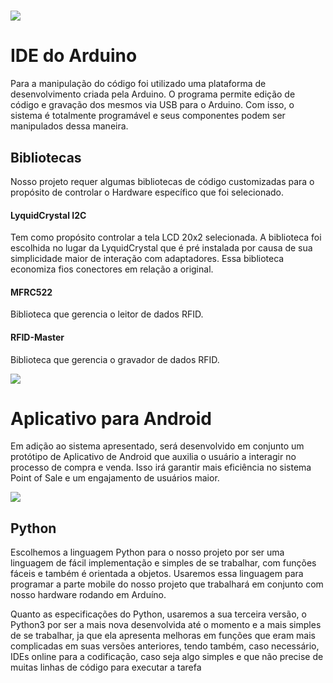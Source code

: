 # ![](https://www.arduino.cc/en/pub/skins/arduinoWide/img/ArduinoAPP-01.svg)

# IDE do Arduino

Para a manipulação do código foi utilizado uma plataforma de desenvolvimento criada pela Arduino. O programa permite edição de código e gravação dos mesmos via USB para o Arduino. Com isso, o sistema é totalmente programável e seus componentes podem ser manipulados dessa maneira.

## Bibliotecas

Nosso projeto requer algumas bibliotecas de código customizadas para o propósito de controlar o Hardware específico que foi selecionado.

#### LyquidCrystal I2C

Tem como propósito controlar a tela LCD 20x2 selecionada. A biblioteca foi escolhida no lugar da LyquidCrystal que é pré instalada por causa de sua simplicidade maior de interação com adaptadores. Essa biblioteca economiza fios conectores em relação a original.

#### MFRC522

Biblioteca que gerencia o leitor de dados RFID.

#### RFID-Master

Biblioteca que gerencia o gravador de dados RFID.

![](https://www.android.com/static/2016/img/logo-android-green_1x.png)

# Aplicativo para Android

Em adição ao sistema apresentado, será desenvolvido em conjunto um protótipo de Aplicativo de Android que auxilia o usuário a interagir no processo de compra e venda. Isso irá garantir mais eficiência no sistema Point of Sale e um engajamento de usuários maior.

![](https://www.python.org/static/community_logos/python-logo.png)

## Python

Escolhemos a linguagem Python para o nosso projeto por ser uma linguagem de fácil implementação e simples de se trabalhar, com funções fáceis e também é orientada a objetos. Usaremos essa linguagem para programar a parte mobile do nosso projeto que trabalhará em conjunto com nosso hardware rodando em Arduíno.

Quanto as especificações do Python, usaremos a sua terceira versão, o Python3 por ser a mais nova desenvolvida até o momento e a mais simples de se trabalhar, ja que ela apresenta melhoras em funções que eram mais complicadas em suas versões anteriores, tendo também, caso necessário, IDEs online para a codificação, caso seja algo simples e que não precise de muitas linhas de código para executar a tarefa

